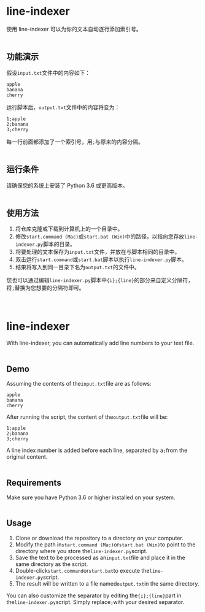 # line-indexer
使用 line-indexer 可以为你的文本自动逐行添加索引号。
<br>
<br>
## 功能演示
假设`input.txt`文件中的内容如下：
```
apple
banana
cherry
```
运行脚本后，`output.txt`文件中的内容将变为：
```
1;apple
2;banana
3;cherry
```
每一行前面都添加了一个索引号，用`;`与原来的内容分隔。
<br>
<br>
## 运行条件
请确保您的系统上安装了 Python 3.6 或更高版本。
<br>
<br>
## 使用方法
1. 将仓库克隆或下载到计算机上的一个目录中。
2. 修改`start.command (Mac)`或`start.bat (Win)`中的路径，以指向您存放`line-indexer.py`脚本的目录。
3. 将要处理的文本保存为`input.txt`文件，并放在与脚本相同的目录中。
4. 双击运行`start.command`或`start.bat`脚本以执行`line-indexer.py`脚本。
5. 结果将写入到同一目录下名为`output.txt`的文件中。

您也可以通过编辑`line-indexer.py`脚本中`{i};{line}`的部分来自定义分隔符，将`;`替换为您想要的分隔符即可。
<br>
<br>
<br>
# line-indexer
With line-indexer, you can automatically add line numbers to your text file.
<br>
<br>
## Demo
Assuming the contents of the`input.txt`file are as follows:
```
apple
banana
cherry
```
After running the script, the content of the`output.txt`file will be:
```
1;apple
2;banana
3;cherry
```
A line index number is added before each line, separated by a`;`from the original content.
<br>
<br>
## Requirements
Make sure you have Python 3.6 or higher installed on your system.
<br>
<br>
## Usage
1. Clone or download the repository to a directory on your computer.
2. Modify the path in`start.command (Mac)`or`start.bat (Win)`to point to the directory where you store the`line-indexer.py`script.
3. Save the text to be processed as an`input.txt`file and place it in the same directory as the script.
4. Double-click`start.command`or`start.bat`to execute the`line-indexer.py`script.
5. The result will be written to a file named`output.txt`in the same directory.

You can also customize the separator by editing the`{i};{line}`part in the`line-indexer.py`script. Simply replace`;`with your desired separator.
